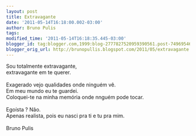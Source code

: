 ```yaml
---
layout: post
title: Extravagante
date: '2011-05-14T16:18:00.002-03:00'
author: Bruno Pulis
tags: 
modified_time: '2011-05-14T16:18:35.445-03:00'
blogger_id: tag:blogger.com,1999:blog-2777827520959390561.post-7496954672432708249
blogger_orig_url: http://brunopullis.blogspot.com/2011/05/extravagante.html
---
```


Sou totalmente extravagante,<br />extravagante em te querer. <br /><br />Exagerado vejo qualidades onde ninguém vê.<br />Em meu mundo eu te guardei.<br />Coloquei-te na minha memória onde nnguém pode tocar.<br /><br />Egoísta ? Não.<br />Apenas realista, pois eu nasci pra ti e tu pra mim.<br /><br />Bruno Pulis